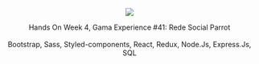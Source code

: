 <p align="center">
  <img src="https://user-images.githubusercontent.com/88943961/168207573-366aea90-464f-4e78-a31f-cf88051f925c.png"/>
  </p>
  <p align="center">
  Hands On Week 4, Gama Experience #41: Rede Social Parrot
  <br/><br/>
  Bootstrap, Sass, Styled-components, React, Redux, Node.Js, Express.Js, SQL
  </p>
  
